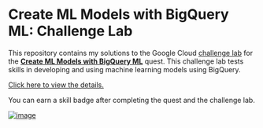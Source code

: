 # Create ML Models with BigQuery ML: Challenge Lab

This repository contains my solutions to the Google Cloud [challenge lab](https://google.qwiklabs.com/focuses/14294?parent=catalog) for the **[Create ML Models with BigQuery ML](https://google.qwiklabs.com/quests/146)** quest. This challenge lab tests skills in developing and using machine learning models using BigQuery.

[Click here to view the details.](Create_ML_Models_with_BigQuery_ML.ipynb)

You can earn a skill badge after completing the quest and the challenge lab.

[![image](https://user-images.githubusercontent.com/67256696/109415189-2d0ff880-79f2-11eb-929e-5c5d083e6570.png)](https://google.qwiklabs.com/public_profiles/c0a951c2-747f-4e4a-9520-3a67696131fb)

